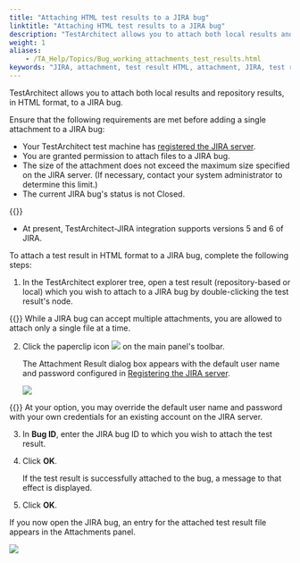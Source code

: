 ```yaml
--- 
title: "Attaching HTML test results to a JIRA bug"
linktitle: "Attaching HTML test results to a JIRA bug"
description: "TestArchitect allows you to attach both local results and repository results, in HTML format, to a JIRA bug."
weight: 1
aliases: 
    - /TA_Help/Topics/Bug_working_attachments_test_results.html
keywords: "JIRA, attachment, test result HTML, attachment, JIRA, test result HTML, integration"
---
```


TestArchitect allows you to attach both local results and repository results, in HTML format, to a JIRA bug.

Ensure that the following requirements are met before adding a single attachment to a JIRA bug:

-   Your TestArchitect test machine has [registered the JIRA server](/TA_Help/Topics/JIRA_registering.html).
-   You are granted permission to attach files to a JIRA bug.
-   The size of the attachment does not exceed the maximum size specified on the JIRA server. \(If necessary, contact your system administrator to determine this limit.\)
-   The current JIRA bug's status is not Closed.

{{<note>}}

-   At present, TestArchitect-JIRA integration supports versions 5 and 6 of JIRA.

To attach a test result in HTML format to a JIRA bug, complete the following steps:

1.  In the TestArchitect explorer tree, open a test result \(repository-based or local\) which you wish to attach to a JIRA bug by double-clicking the test result's node.

{{<note>}} While a JIRA bug can accept multiple attachments, you are allowed to attach only a single file at a time.

2.  Click the paperclip icon ![](/images/TA_Help/Images/btn_paperclip.png) on the main panel's toolbar.

    The Attachment Result dialog box appears with the default user name and password configured in [Registering the JIRA server](/TA_Help/Topics/JIRA_registering.html#step_wxv_tc5_2m).

    ![](/images/TA_Help/Images/Attach_result_dlg.png)

{{<tip>}} At your option, you may override the default user name and password with your own credentials for an existing account on the JIRA server.

3.  In **Bug ID**, enter the JIRA bug ID to which you wish to attach the test result.

4.  Click **OK**.

    If the test result is successfully attached to the bug, a message to that effect is displayed.

5.  Click **OK**.


If you now open the JIRA bug, an entry for the attached test result file appears in the Attachments panel.

![](/images/TA_Help/Images/Attachment_panel_JIRA.png)


